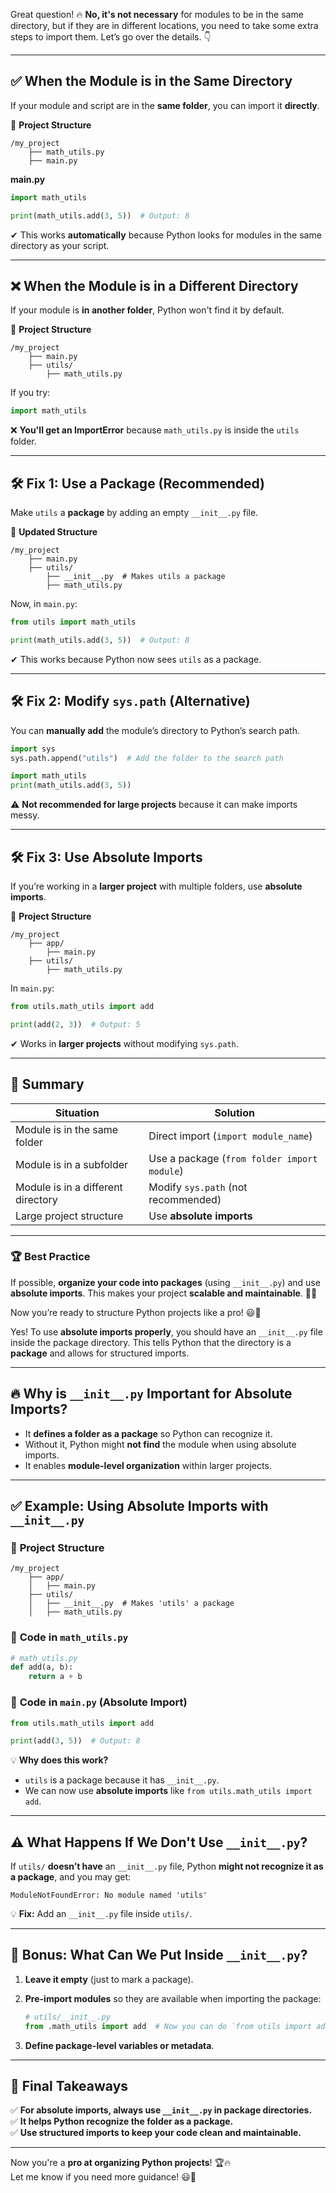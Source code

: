 Great question! 🔥 **No, it's not necessary** for modules to be in the same directory, but if they are in different locations, you need to take some extra steps to import them. Let’s go over the details. 👇

---

## ✅ **When the Module is in the Same Directory**

If your module and script are in the **same folder**, you can import it **directly**.

📂 **Project Structure**

```
/my_project
    ├── math_utils.py
    ├── main.py
```

**main.py**

```python
import math_utils

print(math_utils.add(3, 5))  # Output: 8
```

✔ This works **automatically** because Python looks for modules in the same directory as your script.

---

## ❌ **When the Module is in a Different Directory**

If your module is **in another folder**, Python won't find it by default.

📂 **Project Structure**

```
/my_project
    ├── main.py
    ├── utils/
        ├── math_utils.py
```

If you try:

```python
import math_utils
```

❌ **You'll get an ImportError** because `math_utils.py` is inside the `utils` folder.

---

## 🛠 **Fix 1: Use a Package (Recommended)**

Make `utils` a **package** by adding an empty `__init__.py` file.

📂 **Updated Structure**

```
/my_project
    ├── main.py
    ├── utils/
        ├── __init__.py  # Makes utils a package
        ├── math_utils.py
```

Now, in `main.py`:

```python
from utils import math_utils

print(math_utils.add(3, 5))  # Output: 8
```

✔ This works because Python now sees `utils` as a package.

---

## 🛠 **Fix 2: Modify `sys.path` (Alternative)**

You can **manually add** the module’s directory to Python’s search path.

```python
import sys
sys.path.append("utils")  # Add the folder to the search path

import math_utils
print(math_utils.add(3, 5))
```

⚠ **Not recommended for large projects** because it can make imports messy.

---

## 🛠 **Fix 3: Use Absolute Imports**

If you’re working in a **larger project** with multiple folders, use **absolute imports**.

📂 **Project Structure**

```
/my_project
    ├── app/
        ├── main.py
    ├── utils/
        ├── math_utils.py
```

In `main.py`:

```python
from utils.math_utils import add

print(add(2, 3))  # Output: 5
```

✔ Works in **larger projects** without modifying `sys.path`.

---

## 🚀 **Summary**

|**Situation**|**Solution**|
|---|---|
|Module is in the same folder|Direct import (`import module_name`)|
|Module is in a subfolder|Use a package (`from folder import module`)|
|Module is in a different directory|Modify `sys.path` (not recommended)|
|Large project structure|Use **absolute imports**|

---

### 🏆 Best Practice

If possible, **organize your code into packages** (using `__init__.py`) and use **absolute imports**. This makes your project **scalable and maintainable**. 🚀🔥

Now you’re ready to structure Python projects like a pro! 😃💪

Yes! To use **absolute imports properly**, you should have an `__init__.py` file inside the package directory. This tells Python that the directory is a **package** and allows for structured imports.

---

## 🔥 **Why is `__init__.py` Important for Absolute Imports?**

- It **defines a folder as a package** so Python can recognize it.
- Without it, Python might **not find** the module when using absolute imports.
- It enables **module-level organization** within larger projects.

---

## ✅ **Example: Using Absolute Imports with `__init__.py`**

### 📂 **Project Structure**

```
/my_project
    ├── app/
    │   ├── main.py
    ├── utils/
    │   ├── __init__.py  # Makes 'utils' a package
    │   ├── math_utils.py
```

### 📌 **Code in `math_utils.py`**

```python
# math_utils.py
def add(a, b):
    return a + b
```

### 📌 **Code in `main.py` (Absolute Import)**

```python
from utils.math_utils import add

print(add(3, 5))  # Output: 8
```

💡 **Why does this work?**

- `utils` is a package because it has `__init__.py`.
- We can now use **absolute imports** like `from utils.math_utils import add`.

---

## ⚠ **What Happens If We Don't Use `__init__.py`?**

If `utils/` **doesn’t have** an `__init__.py` file, Python **might not recognize it as a package**, and you may get:

```
ModuleNotFoundError: No module named 'utils'
```

💡 **Fix:** Add an `__init__.py` file inside `utils/`.

---

## 🚀 **Bonus: What Can We Put Inside `__init__.py`?**

1. **Leave it empty** (just to mark a package).
2. **Pre-import modules** so they are available when importing the package:
    
    ```python
    # utils/__init__.py
    from .math_utils import add  # Now you can do `from utils import add`
    ```
    
3. **Define package-level variables or metadata**.

---

## 🎯 **Final Takeaways**

✅ **For absolute imports, always use `__init__.py` in package directories.**  
✅ **It helps Python recognize the folder as a package.**  
✅ **Use structured imports to keep your code clean and maintainable.**

---

Now you're a **pro at organizing Python projects**! 🏆🔥  
Let me know if you need more guidance! 😃🚀
